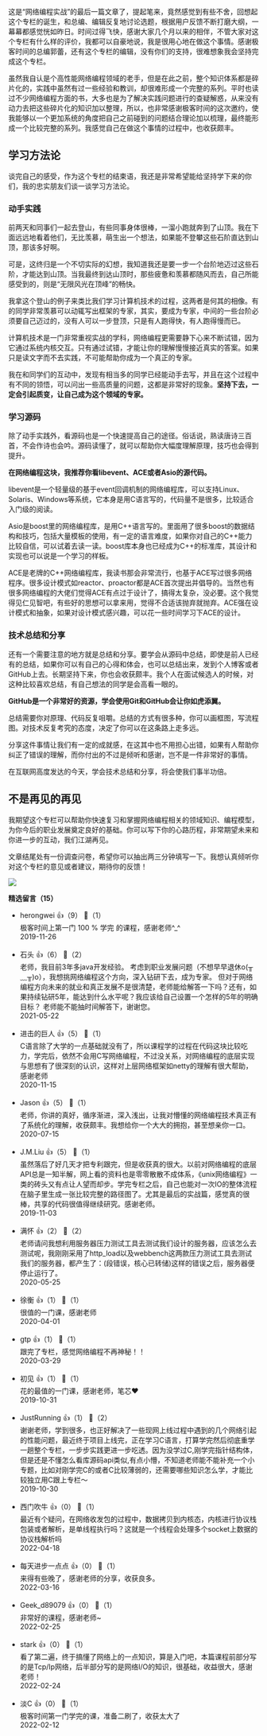 这是“网络编程实战”的最后一篇文章了，提起笔来，竟然感觉到有些不舍，回想起这个专栏的诞生，和总编、编辑反复地讨论选题，根据用户反馈不断打磨大纲，一幕幕都感觉恍如昨日。时间过得飞快，感谢大家几个月以来的相伴，不管大家对这个专栏有什么样的评价，我都可以自豪地说，我是很用心地在做这个事情。感谢极客时间的总编郭蕾，还有这个专栏的编辑，没有你们的支持，很难想象我会坚持完成这个专栏。

虽然我自认是个高性能网络编程领域的老手，但是在此之前，整个知识体系都是碎片化的，实践中虽然有过一些经验和教训，却很难形成一个完整的系列。平时也读过不少网络编程方面的书，大多也是为了解决实践问题进行的查疑解惑，从来没有动力去把这些碎片化的知识加以整理，所以，也非常感谢极客时间的这次邀约，使我能够以一个更加系统的角度把自己之前碰到的问题结合理论加以梳理，最终能形成一个比较完整的系列。我感觉自己在做这个事情的过程中，也收获颇丰。

## 学习方法论

谈完自己的感受，作为这个专栏的结束语，我还是非常希望能给坚持学下来的你们，我的忠实朋友们谈一谈学习方法论。

### 动手实践

前两天和同事们一起去登山，有些同事身体很棒，一溜小跑就奔到了山顶。我在下面远远地看着他们，无比羡慕，萌生出一个想法，如果能不登攀这些石阶直达到山顶，那该多好啊。

可是，这终归是一个不切实际的幻想，我知道我还是要一步一个台阶地迈过这些石阶，才能达到山顶。当我最终到达山顶时，那些疲惫和羡慕都随风而去，自己所能感受到的，则是“无限风光在顶峰”的畅快。

我拿这个登山的例子来类比我们学习计算机技术的过程，这两者是何其的相像。有的同学非常羡慕可以动辄写出框架的专家，其实，要成为专家，中间的一些台阶必须要自己迈过的，没有人可以一步登顶，只是有人跑得快，有人跑得慢而已。

计算机技术是一门非常重视实战的学科，网络编程更需要静下心来不断试错，因为它通过系统内核交互。只有通过试错，才能让你的理解慢慢接近真实的答案。如果只是读文字而不去实践，不可能帮助你成为一个真正的专家。

我在和同学们的互动中，发现有相当多的同学已经能动手去写，并且在这个过程中有不同的领悟，可以问出一些高质量的问题，这都是非常好的现象。**坚持下去，一定会引起质变，让自己成为这个领域的专家。**

### 学习源码

除了动手实践外，看源码也是一个快速提高自己的途径。俗话说，熟读唐诗三百首，不会作诗也会吟。源码读懂了，就可以帮助你大幅度理解原理，技巧也会得到提升。

**在网络编程这块，我推荐你看libevent、ACE或者Asio的源代码。**

libevent是一个轻量级的基于event回调机制的网络编程库，可以支持Linux、Solaris、Windows等系统，它本身是用C语言写的，代码量不是很多，比较适合入门级的阅读。

Asio是boost里的网络编程库，是用C++语言写的。里面用了很多boost的数据结构和技巧，包括大量模板的使用，有一定的语言难度，如果你对自己的C++能力比较自信，可以试着去读一读。boost库本身也已经成为C++的标准库，其设计和实现也可以说是一个学习的样板。

ACE是老牌的C++网络编程库，我读书那会非常流行，也基于ACE写过很多网络程序。很多设计模式如reactor、proactor都是ACE首次提出并倡导的。当然也有很多网络编程的大佬们觉得ACE有点过于设计了，搞得太复杂，没必要。这个我觉得见仁见智吧，有些好的思想可以拿来用，觉得不合适该抛弃就抛弃。ACE强在设计模式和抽象，如果对设计模式感兴趣，可以花一些时间学习下ACE的设计。

### 技术总结和分享

还有一个需要注意的地方就是总结和分享。要学会从源码中总结，即使是前人已经有的总结，如果你可以有自己的心得和体会，也可以总结出来，发到个人博客或者GitHub上去。长期坚持下来，你也会收获颇丰。我个人在面试候选人的时候，对这种比较喜欢总结，有自己想法的同学是会高看一眼的。

**GitHub是一个非常好的资源，学会使用Git和GitHub会让你如虎添翼。**

总结需要你对原理、代码反复咀嚼。总结的方式有很多种，你可以画框图，写流程图。对技术反复考究的态度，决定了你可以在这条路上走多远。

分享这件事情让我们有一定的成就感，在这其中也不用担心出错，如果有人帮助你纠正了错误的理解，而你付出的不过是倾听和感谢，岂不是一件非常好的事情。

在互联网高度发达的今天，学会技术总结和分享，将会使我们事半功倍。

## 不是再见的再见

我期望这个专栏可以帮助你快速复习和掌握网络编程相关的领域知识、编程模型，为你今后的职业发展奠定良好的基础。你可以写下你的心路历程，非常期望未来和你进一步的互动，我们江湖再见。

文章结尾处有一份调查问卷，希望你可以抽出两三分钟填写一下。我想认真倾听你对这个专栏的意见或者建议，期待你的反馈！

[![](https://static001.geekbang.org/resource/image/38/56/38f6fa699492d82e1ecb694378f3ba56.jpg?wh=1142%2A801)](https://jinshuju.net/f/Gg0ER9)
<div><strong>精选留言（15）</strong></div><ul>
<li><span>herongwei</span> 👍（9） 💬（1）<div>极客时间上第一门 100 % 学完 的课程，感谢老师^_^</div>2019-11-26</li><br/><li><span>石头</span> 👍（6） 💬（2）<div>老师，我目前3年多java开发经验。
考虑到职业发展问题（不想早早退休o(╥﹏╥)o），我想挑网络编程这个方向，深入钻研下去，成为专家。
但对于网络编程方向未来的就业和真正发展不是很清楚，老师能给解答一下吗？还有，如果持续钻研5年，能达到什么水平呢？我应该给自己设置一个怎样的5年的明确目标？
老师能不能抽时间解答下，谢谢您。</div>2021-05-22</li><br/><li><span>进击的巨人</span> 👍（5） 💬（1）<div>C语言除了大学的一点基础就没有了，所以课程学的过程在代码这块比较吃力，学完后，依然不会用C写网络编程，不过没关系，对网络编程的底层实现与思想有了很深刻的认识，这样对上层网络框架如netty的理解有很大帮助，感谢老师</div>2020-11-15</li><br/><li><span>Jason</span> 👍（5） 💬（1）<div>老师，你讲的真好，循序渐进，深入浅出，让我对懵懂的网络编程技术真正有了系统化的理解，收获颇丰。我想给你一个大大的拥抱，甚至想亲你一口。</div>2020-07-15</li><br/><li><span>J.M.Liu</span> 👍（5） 💬（1）<div>虽然落后了好几天才把专利跟完，但是收获真的很大。以前对网络编程的底层API总是一知半解，网上看的资料也是零零散散不成体系，《unix网络编程》一类的砖头又有点让人望而却步。学完专栏之后，自己也能对一次IO的整体流程在脑子里生成一张比较完整的路径图了。尤其是最后的实战篇，感觉真的很棒，共享的代码很值得继续研究。感谢老师。</div>2019-11-03</li><br/><li><span>满怀</span> 👍（2） 💬（2）<div>老师请问我想利用服务器压力测试工具去测试我们设计的服务器，应该怎么去测试呢，我刚刚采用了http_load以及webbench这两款压力测试工具去测试我们的服务器，都产生了：(段错误，核心已转储)这样的错误之后，服务器便停止运行了。</div>2020-05-25</li><br/><li><span>徐衡</span> 👍（1） 💬（1）<div>很值的一门课，感谢老师</div>2020-04-01</li><br/><li><span>gtp</span> 👍（1） 💬（1）<div>跟完了专栏，感觉网络编程不再神秘！！</div>2020-03-29</li><br/><li><span>初见</span> 👍（1） 💬（1）<div>花的最值的一门课，感谢老师，笔芯❤</div>2019-10-31</li><br/><li><span>JustRunning</span> 👍（1） 💬（2）<div>谢谢老师，学到很多，也正好解决了一些现网上线过程中遇到的几个网络引起的性能问题，最近终于项目上线完，正在学习C语言，打算学完然后彻底重学一趟整个专栏，一步步实践更进一步吃透。因为没学过C,刚学完指针结构体，但是还是不懂怎么看库源码api类似,有点小懵，不知道老师能不能补充一个小专题，比如对刚学完C的或者C比较薄弱的，还需要哪些知识怎么学，才能比较独立用C跟上专栏～</div>2019-10-30</li><br/><li><span>西门吹牛</span> 👍（0） 💬（1）<div>最近有个疑问，在网络收发包的过程中，数据拷贝到内核态，内核进行协议栈包装或者解析，是单线程执行吗？这就是一个线程会处理多个socket上数据的协议栈解析吗</div>2022-04-18</li><br/><li><span>每天进步一点点</span> 👍（0） 💬（1）<div>来得有些晚了，感谢老师的分享，收获良多。</div>2022-03-16</li><br/><li><span>Geek_d89079</span> 👍（0） 💬（1）<div>非常好的课程，感谢老师~ </div>2022-02-25</li><br/><li><span>stark</span> 👍（0） 💬（1）<div>看了第二遍，终于搞懂了网络上的一点知识，算是入门吧，本篇课程前部分写的是Tcp&#47;Ip网络，后半部分写的是网络I&#47;O的知识，很基础，收益很大，感谢老师！</div>2022-02-24</li><br/><li><span>淡C</span> 👍（0） 💬（1）<div>极客时间第一门学完的课，准备二刷了，收获太大了</div>2022-02-12</li><br/>
</ul>